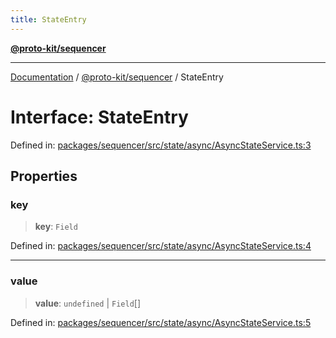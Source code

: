 ```yaml
---
title: StateEntry
---
```


[**@proto-kit/sequencer**](../README.md)

***

[Documentation](../../../README.md) / [@proto-kit/sequencer](../README.md) / StateEntry

# Interface: StateEntry

Defined in: [packages/sequencer/src/state/async/AsyncStateService.ts:3](https://github.com/proto-kit/framework/blob/b953c754e500c62f01fbbd6d09adfb2f5577269d/packages/sequencer/src/state/async/AsyncStateService.ts#L3)

## Properties

### key

> **key**: `Field`

Defined in: [packages/sequencer/src/state/async/AsyncStateService.ts:4](https://github.com/proto-kit/framework/blob/b953c754e500c62f01fbbd6d09adfb2f5577269d/packages/sequencer/src/state/async/AsyncStateService.ts#L4)

***

### value

> **value**: `undefined` \| `Field`[]

Defined in: [packages/sequencer/src/state/async/AsyncStateService.ts:5](https://github.com/proto-kit/framework/blob/b953c754e500c62f01fbbd6d09adfb2f5577269d/packages/sequencer/src/state/async/AsyncStateService.ts#L5)
